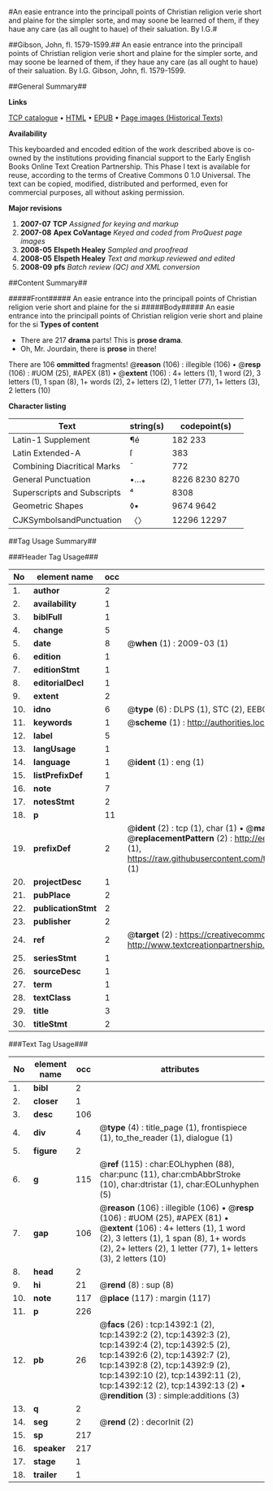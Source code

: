 #An easie entrance into the principall points of Christian religion verie short and plaine for the simpler sorte, and may soone be learned of them, if they haue any care (as all ought to haue) of their saluation. By I.G.#

##Gibson, John, fl. 1579-1599.##
An easie entrance into the principall points of Christian religion verie short and plaine for the simpler sorte, and may soone be learned of them, if they haue any care (as all ought to haue) of their saluation. By I.G.
Gibson, John, fl. 1579-1599.

##General Summary##

**Links**

[TCP catalogue](http://www.ota.ox.ac.uk/tcp/)  • 
[HTML](http://tei.it.ox.ac.uk/tcp/Texts-HTML/free/A01/A01695.html)  • 
[EPUB](http://tei.it.ox.ac.uk/tcp/Texts-EPUB/free/A01/A01695.epub) • 
[Page images (Historical Texts)](https://data.historicaltexts.jisc.ac.uk/view?pubId=eebo-99849254e&pageId=eebo-99849254e-14392-1)

**Availability**

This keyboarded and encoded edition of the
	       work described above is co-owned by the institutions
	       providing financial support to the Early English Books
	       Online Text Creation Partnership. This Phase I text is
	       available for reuse, according to the terms of Creative
	       Commons 0 1.0 Universal. The text can be copied,
	       modified, distributed and performed, even for
	       commercial purposes, all without asking permission.

**Major revisions**

1. __2007-07__ __TCP__ *Assigned for keying and markup*
1. __2007-08__ __Apex CoVantage__ *Keyed and coded from ProQuest page images*
1. __2008-05__ __Elspeth Healey__ *Sampled and proofread*
1. __2008-05__ __Elspeth Healey__ *Text and markup reviewed and edited*
1. __2008-09__ __pfs__ *Batch review (QC) and XML conversion*

##Content Summary##

#####Front#####
An easie entrance into the principall points of Christian religion verie short and plaine for the si
#####Body#####
An easie entrance into the principall points of Christian religion verie short and plaine for the si
**Types of content**

  * There are 217 **drama** parts! This is **prose drama**.
  * Oh, Mr. Jourdain, there is **prose** in there!

There are 106 **ommitted** fragments! 
 @__reason__ (106) : illegible (106)  •  @__resp__ (106) : #UOM (25), #APEX (81)  •  @__extent__ (106) : 4+ letters (1), 1 word (2), 3 letters (1), 1 span (8), 1+ words (2), 2+ letters (2), 1 letter (77), 1+ letters (3), 2 letters (10)

**Character listing**


|Text|string(s)|codepoint(s)|
|---|---|---|
|Latin-1 Supplement|¶é|182 233|
|Latin Extended-A|ſ|383|
|Combining             Diacritical Marks|̄|772|
|General Punctuation|•…⁎|8226 8230 8270|
|Superscripts             and Subscripts|⁴|8308|
|Geometric Shapes|◊▪|9674 9642|
|CJKSymbolsandPunctuation|〈〉|12296 12297|

##Tag Usage Summary##

###Header Tag Usage###

|No|element name|occ|attributes|
|---|---|---|---|
|1.|__author__|2||
|2.|__availability__|1||
|3.|__biblFull__|1||
|4.|__change__|5||
|5.|__date__|8| @__when__ (1) : 2009-03 (1)|
|6.|__edition__|1||
|7.|__editionStmt__|1||
|8.|__editorialDecl__|1||
|9.|__extent__|2||
|10.|__idno__|6| @__type__ (6) : DLPS (1), STC (2), EEBO-CITATION (1), PROQUEST (1), VID (1)|
|11.|__keywords__|1| @__scheme__ (1) : http://authorities.loc.gov/ (1)|
|12.|__label__|5||
|13.|__langUsage__|1||
|14.|__language__|1| @__ident__ (1) : eng (1)|
|15.|__listPrefixDef__|1||
|16.|__note__|7||
|17.|__notesStmt__|2||
|18.|__p__|11||
|19.|__prefixDef__|2| @__ident__ (2) : tcp (1), char (1)  •  @__matchPattern__ (2) : ([0-9\-]+):([0-9IVX]+) (1), (.+) (1)  •  @__replacementPattern__ (2) : http://eebo.chadwyck.com/downloadtiff?vid=$1&page=$2 (1), https://raw.githubusercontent.com/textcreationpartnership/Texts/master/tcpchars.xml#$1 (1)|
|20.|__projectDesc__|1||
|21.|__pubPlace__|2||
|22.|__publicationStmt__|2||
|23.|__publisher__|2||
|24.|__ref__|2| @__target__ (2) : https://creativecommons.org/publicdomain/zero/1.0/ (1), http://www.textcreationpartnership.org/docs/. (1)|
|25.|__seriesStmt__|1||
|26.|__sourceDesc__|1||
|27.|__term__|1||
|28.|__textClass__|1||
|29.|__title__|3||
|30.|__titleStmt__|2||


###Text Tag Usage###

|No|element name|occ|attributes|
|---|---|---|---|
|1.|__bibl__|2||
|2.|__closer__|1||
|3.|__desc__|106||
|4.|__div__|4| @__type__ (4) : title_page (1), frontispiece (1), to_the_reader (1), dialogue (1)|
|5.|__figure__|2||
|6.|__g__|115| @__ref__ (115) : char:EOLhyphen (88), char:punc (11), char:cmbAbbrStroke (10), char:dtristar (1), char:EOLunhyphen (5)|
|7.|__gap__|106| @__reason__ (106) : illegible (106)  •  @__resp__ (106) : #UOM (25), #APEX (81)  •  @__extent__ (106) : 4+ letters (1), 1 word (2), 3 letters (1), 1 span (8), 1+ words (2), 2+ letters (2), 1 letter (77), 1+ letters (3), 2 letters (10)|
|8.|__head__|2||
|9.|__hi__|21| @__rend__ (8) : sup (8)|
|10.|__note__|117| @__place__ (117) : margin (117)|
|11.|__p__|226||
|12.|__pb__|26| @__facs__ (26) : tcp:14392:1 (2), tcp:14392:2 (2), tcp:14392:3 (2), tcp:14392:4 (2), tcp:14392:5 (2), tcp:14392:6 (2), tcp:14392:7 (2), tcp:14392:8 (2), tcp:14392:9 (2), tcp:14392:10 (2), tcp:14392:11 (2), tcp:14392:12 (2), tcp:14392:13 (2)  •  @__rendition__ (3) : simple:additions (3)|
|13.|__q__|2||
|14.|__seg__|2| @__rend__ (2) : decorInit (2)|
|15.|__sp__|217||
|16.|__speaker__|217||
|17.|__stage__|1||
|18.|__trailer__|1||
